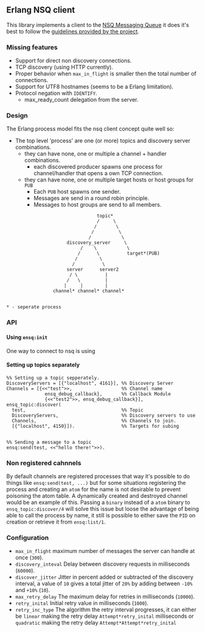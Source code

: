 ## Erlang NSQ client
This library implements a client to the [NSQ Messaging Queue](http://bitly.github.io/nsq/) it does it's best to follow the [guidelines provided by the project](http://bitly.github.io/nsq/clients/building_client_libraries.html).

### Missing features

- Support for direct non discovery connections.
- TCP discovery (using HTTP currently).
- Proper behavior when `max_in_flight` is smaller then the total number of connections.
- Support for UTF8 hostnames (seems to be a Erlang limitation).
- Protocol negation with `IDENTIFY`.
	- max_ready_count delegation from the server.

### Design
The Erlang process model fits the nsq client concept quite well so:
 - The top level 'process' are one (or more) topics and discovery server combinations.
 	- they can have none, one or multiple a channel + handler combinations.
 		- each discovered producer spawns one process for channel/handler that opens a own TCP connection.
 	- they can have none, one or multiple target hosts or host groups for `PUB`
	 	- Each `PUB` host spawns one sender.
	 	- Messages are send in a round robin principle.
	 	- Messages to host groups are send to all members.
	 	

```
                                 topic*
                                 /     \ 
                                /       \
                               /         \
                              /           \
                      discovery_server     \
                           /    \           \
                          /      \          target*(PUB)
                         /        \         
                        /          \       
                      server      server2
                       / \          |
                      /   \         |
                     |     |        |
                 channel* channel* channel*
                  

* - seperate process
```

### API

#### Using `ensq:init`
One way to connect to nsq is using 

#### Setting up topics separately
```
%% Setting up a topic sepperately.
DiscoveryServers = [{"localhost", 4161}], %% Discovery Server
Channels = [{<<"test">>,                  %% Channel name
			  ensq_debug_callback},       %% Callback Module
			  {<<"test2">>, ensq_debug_callback}],
ensq_topic:discover(
  test,                                   %% Topic
  DiscoveryServers,                       %% Discovery servers to use
  Channels,                               %% Channels to join.
  [{"localhost", 4150}]).                 %% Targets for subing


%% Sending a message to a topic
ensq:send(test, <<"hello there!">>).
```

### Non registered cahnnels
By default channels are registered processes that way it's possible to do things like `ensq:send(test, ...)` but for some situations registering the process and creating an `atom` for the name is not desirable to prevent poisoning the atom table. A dynamically created and destroyed channel would be an example of this. Passing a `binary` instead of a `atom` binary to `ensq_topic:discover/4` will solve this issue but loose the advantage of being able to call the process by name, it still is possible to either save the `PID` on creation or retrieve it from `ensq:list/1`.

### Configuration

- `max_in_flight` maximum number of messages the server can handle at once (`300`).
- `discovery_inteval` Delay between discovery requests in milliseconds (`60000`).
- `discover_jitter` Jitter in percent added or subtracted of the discovery interval, a value of `10` gives a total jitter of `20%` by adding between `-10%` and `+10%` (`10`).
- `max_retry_delay` The maximum delay for retries in milliseconds (`10000`).
- `retry_inital` Initial retry value in milliseconds (`1000`).
- `retry_inc_type` The algorithm the retry interval progresses, it can either be `linear` making the retry delay `Attempt*retry_inital` milliseconds or `quadratic` making the retry delay `Attempt*Attempt*retry_inital`
